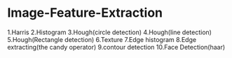 Image-Feature-Extraction
========================
1.Harris
2.Histogram
3.Hough(circle detection)
4.Hough(line detection)
5.Hough(Rectangle detection)
6.Texture
7.Edge histogram
8.Edge extracting(the candy operator)
9.contour detection
10.Face Detection(haar)


